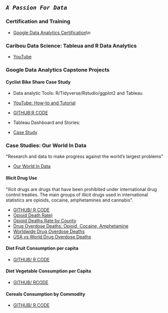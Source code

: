 ## *`A Passion For Data`*


### Certification and Training
* [Google Data Analytics Certification](https://www.coursera.org/account/accomplishments/certificate/YXGPH2GLJ9DG)\n


### Caribou Data Science: Tableua and R Data Analytics

* [YouTube](https://www.youtube.com/channel/UCEYlsdkxG4hY6c5-5d3gxCw)

### Google Data Analytics Capstone Projects
#### Cyclist Bike Share Case Study
* Data analytic Tools: R/Tidyverse/Rstudio/ggplot2 and Tableau
* [YouTube: How-to and Tutorial](https://youtube.com/playlist?list=PLnBliEe9L853Rrts3QKXzf-RL49uuTa57)

* [GITHUB:R CODE](https://github.com/davidjayjackson/CyclisticBikeShare)
* Tableau Dashboard and Stories: 
* [Case Study](https://public.tableau.com/views/Book1CyclisticBikeShare/StoryCyclisticBikeShare?:language=en-US&:display_count=n&:origin=viz_share_link)

### Case Studies: Our World In Data
"Research and data to make progress against the world’s largest problems"

* [Our World In Data](http://ourworldindata.org)

#### Illicit Drug Use

"llicit drugs are drugs that have been prohibited 
under international drug control treaties.
The main groups of illicit drugs used in international 
statistics are opioids, cocaine, amphetamines and cannabis". 


* [GITHUB/ R CODE](https://github.com/davidjayjackson/OWID-illicit-drug-use)
* [Opioid Death Rate)](https://youtu.be/FI31CCphZOQ)
* [Opioid Deaths Rate by County](https://youtu.be/Z94HPYyD1oo)
* [Drug Overdose Deaths: Opioid, Cocaine, Amphetamine](https://youtu.be/_Q8fBs9_klQ)
* [Worldwide Drug Overdose Deaths](https://youtu.be/xx_5AjIwESo)
* [USA vs World Drug Overdose Deaths](https://youtu.be/1d6cijaXbBY)

#### Diet Fruit Consumption per capita

* [GITHUB/ R CODE](https://github.com/davidjayjackson/OWID-diet-fruit-per-capita)

#### Diet Vegetable Consumption per Capita

* [GITHUB/ RCODE](https://github.com/davidjayjackson/OWID-diet-vegetable-per-capita)

#### Cereals Consumption by Commodity

* [GITHUB/ R CODE](https://github.com/davidjayjackson/OWID-cereals-by-commodity)
